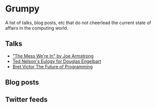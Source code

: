 # Grumpy

A list of talks, blog posts, etc that do not cheerlead the current state of
affairs in the computing world.

## Talks
* ["The Mess We're In" by Joe Armstrong](https://www.youtube.com/watch?v=lKXe3HUG2l4)
* [Ted Nelson's Eulogy for Douglas Engelbart](https://www.youtube.com/watch?v=yMjPqr1s-cg)
* [Bret Victor The Future of Programming](https://www.youtube.com/watch?v=8pTEmbeENF4)

## Blog posts

## Twitter feeds


